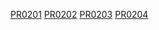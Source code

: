[PR0201](./practicas/PR0201/guia.md)
[PR0202](./practicas/PR0202/guia.md)
[PR0203](./practicas/PR0203/guia.md)
[PR0204](./practicas/PR0204/guia.md)